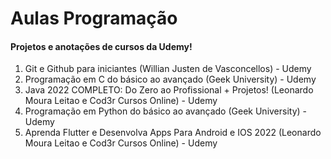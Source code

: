 # Aulas Programação

#### Projetos e anotações de cursos da Udemy!

1. Git e Github para iniciantes (Willian Justen de Vasconcellos) - Udemy
2. Programação em C do básico ao avançado (Geek University) - Udemy
3. Java 2022 COMPLETO: Do Zero ao Profissional + Projetos! (Leonardo Moura Leitao e Cod3r Cursos Online) - Udemy
4. Programação em Python do básico ao avançado (Geek University) - Udemy
5. Aprenda Flutter e Desenvolva Apps Para Android e IOS 2022 (Leonardo Moura Leitao e Cod3r Cursos Online) - Udemy
